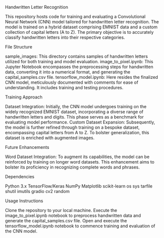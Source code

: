 Handwritten Letter Recognition

This repository hosts code for training and evaluating a Convolutional Neural Network (CNN) model tailored for handwritten letter recognition. The model is trained on a hybrid dataset comprising EMNIST data and a custom collection of capital letters (A to Z). The primary objective is to accurately classify handwritten letters into their respective categories.

File Structure

sample_images: This directory contains samples of handwritten letters utilized for both training and model evaluation.
image_to_pixel.ipynb: This Jupyter Notebook encompasses the preprocessing steps for handwritten data, converting it into a numerical format, and generating the capital_samples.csv file.
tensorflow_model.ipynb: Here resides the finalized CNN model, meticulously documented with comments for ease of understanding. It includes training and testing procedures.

Training Approach

Dataset Integration:
Initially, the CNN model undergoes training on the widely recognized EMNIST dataset, incorporating a diverse range of handwritten letters and digits. This phase serves as a benchmark for evaluating model performance.
Custom Dataset Expansion:
Subsequently, the model is further refined through training on a bespoke dataset, encompassing capital letters from A to Z. To bolster generalization, this dataset is enriched with augmented images.

Future Enhancements

Word Dataset Integration:
To augment its capabilities, the model can be reinforced by training on longer word datasets. This enhancement aims to bolster its proficiency in recognizing complete words and phrases.

Dependencies

Python 3.x
TensorFlow/Keras
NumPy
Matplotlib
scikit-learn
os
sys
tarfile
shutil
imutils
gradio
cv2
random

Usage Instructions

Clone the repository to your local machine.
Execute the image_to_pixel.ipynb notebook to preprocess handwritten data and generate the capital_samples.csv file.
Open and execute the tensorflow_model.ipynb notebook to commence training and evaluation of the CNN model.
